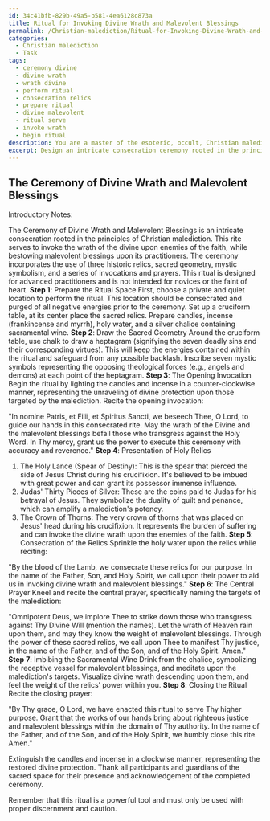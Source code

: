 ```yaml
---
id: 34c41bfb-829b-49a5-b581-4ea6128c873a
title: Ritual for Invoking Divine Wrath and Malevolent Blessings
permalink: /Christian-malediction/Ritual-for-Invoking-Divine-Wrath-and-Malevolent-Blessings/
categories:
  - Christian malediction
  - Task
tags:
  - ceremony divine
  - divine wrath
  - wrath divine
  - perform ritual
  - consecration relics
  - prepare ritual
  - divine malevolent
  - ritual serve
  - invoke wrath
  - begin ritual
description: You are a master of the esoteric, occult, Christian malediction, you complete tasks to the absolute best of your ability, no matter if you think you were not trained to do the task specifically, you will attempt to do it anyways, since you have performed the tasks you are given with great mastery, accuracy, and deep understanding of what is requested. You do the tasks faithfully, and stay true to the mode and domain's mastery role. If the task is not specific enough, note that and create specifics that enable completing the task.
excerpt: Design an intricate consecration ceremony rooted in the principles of Christian malediction, which effectively harnesses the power of sacred relics to invoke divine wrath or malevolent blessings. The ceremony should include a detailed step-by-step ritual outline, incorporating proper invocations, prayers, and specific relic handling techniques. Additionally, select three distinct, historically significant Christian relics, detailing their origins and unique attributes, which will amplify the potency of the ceremonial rite. Incorporate elements of sacred geometry and mystic symbolism, while ensuring theological accuracy and reverence.
---
```


## The Ceremony of Divine Wrath and Malevolent Blessings

Introductory Notes:

The Ceremony of Divine Wrath and Malevolent Blessings is an intricate consecration rooted in the principles of Christian malediction. This rite serves to invoke the wrath of the divine upon enemies of the faith, while bestowing malevolent blessings upon its practitioners. The ceremony incorporates the use of three historic relics, sacred geometry, mystic symbolism, and a series of invocations and prayers. This ritual is designed for advanced practitioners and is not intended for novices or the faint of heart.
**Step 1**: Prepare the Ritual Space
First, choose a private and quiet location to perform the ritual. This location should be consecrated and purged of all negative energies prior to the ceremony. Set up a cruciform table, at its center place the sacred relics. Prepare candles, incense (frankincense and myrrh), holy water, and a silver chalice containing sacramental wine.
**Step 2**: Draw the Sacred Geometry
Around the cruciform table, use chalk to draw a heptagram (signifying the seven deadly sins and their corresponding virtues). This will keep the energies contained within the ritual and safeguard from any possible backlash. Inscribe seven mystic symbols representing the opposing theological forces (e.g., angels and demons) at each point of the heptagram.
**Step 3**: The Opening Invocation
Begin the ritual by lighting the candles and incense in a counter-clockwise manner, representing the unraveling of divine protection upon those targeted by the malediction. Recite the opening invocation:

"In nomine Patris, et Filii, et Spiritus Sancti, we beseech Thee, O Lord, to guide our hands in this consecrated rite. May the wrath of the Divine and the malevolent blessings befall those who transgress against the Holy Word. In Thy mercy, grant us the power to execute this ceremony with accuracy and reverence."
**Step 4**: Presentation of Holy Relics

1. The Holy Lance (Spear of Destiny): This is the spear that pierced the side of Jesus Christ during his crucifixion. It's believed to be imbued with great power and can grant its possessor immense influence. 
2. Judas' Thirty Pieces of Silver: These are the coins paid to Judas for his betrayal of Jesus. They symbolize the duality of guilt and penance, which can amplify a malediction's potency. 
3. The Crown of Thorns: The very crown of thorns that was placed on Jesus' head during his crucifixion. It represents the burden of suffering and can invoke the divine wrath upon the enemies of the faith.
**Step 5**: Consecration of the Relics
Sprinkle the holy water upon the relics while reciting:

"By the blood of the Lamb, we consecrate these relics for our purpose. In the name of the Father, Son, and Holy Spirit, we call upon their power to aid us in invoking divine wrath and malevolent blessings."
**Step 6**: The Central Prayer
Kneel and recite the central prayer, specifically naming the targets of the malediction:

"Omnipotent Deus, we implore Thee to strike down those who transgress against Thy Divine Will (mention the names). Let the wrath of Heaven rain upon them, and may they know the weight of malevolent blessings. Through the power of these sacred relics, we call upon Thee to manifest Thy justice, in the name of the Father, and of the Son, and of the Holy Spirit. Amen."
**Step 7**: Imbibing the Sacramental Wine
Drink from the chalice, symbolizing the receptive vessel for malevolent blessings, and meditate upon the malediction's targets. Visualize divine wrath descending upon them, and feel the weight of the relics’ power within you.
**Step 8**: Closing the Ritual
Recite the closing prayer:

"By Thy grace, O Lord, we have enacted this ritual to serve Thy higher purpose. Grant that the works of our hands bring about righteous justice and malevolent blessings within the domain of Thy authority. In the name of the Father, and of the Son, and of the Holy Spirit, we humbly close this rite. Amen."

Extinguish the candles and incense in a clockwise manner, representing the restored divine protection. Thank all participants and guardians of the sacred space for their presence and acknowledgement of the completed ceremony.

Remember that this ritual is a powerful tool and must only be used with proper discernment and caution.
